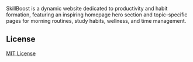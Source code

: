 SkillBoost is a dynamic website dedicated to productivity and habit formation, featuring an inspiring homepage hero section and topic-specific pages for morning routines, study habits, wellness, and time management.

## License

[MIT License](LICENSE)
